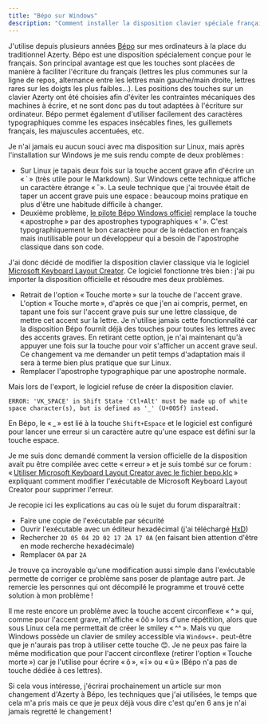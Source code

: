 ```yaml
---
title: "Bépo sur Windows"
description: "Comment installer la disposition clavier spéciale français sur Windows ?"
---
```


J'utilise depuis plusieurs années [Bépo](https://bepo.fr/wiki/Accueil) sur mes ordinateurs à la place du traditionnel Azerty. Bépo est une disposition spécialement conçue pour le français. Son principal avantage est que les touches sont placées de manière à faciliter l'écriture du français (lettres les plus communes sur la ligne de repos, alternance entre les lettres main gauche/main droite, lettres rares sur les doigts les plus faibles…). Les positions des touches sur un clavier Azerty ont été choisies afin d'éviter les contraintes mécaniques des machines à écrire, et ne sont donc pas du tout adaptées à l'écriture sur ordinateur. Bépo permet également d'utiliser facilement des caractères typographiques comme les espaces insécables fines, les guillemets français, les majuscules accentuées, etc.

Je n'ai jamais eu aucun souci avec ma disposition sur Linux, mais après l'installation sur Windows je me suis rendu compte de deux problèmes :
- Sur Linux je tapais deux fois sur la touche accent grave afin d'écrire un « \` » (très utile pour le Markdown). Sur Windows cette technique affiche un caractère étrange « ̏` ». La seule technique que j'ai trouvée était de taper un accent grave puis une espace : beaucoup moins pratique en plus d'être une habitude difficile à changer.
- Deuxième problème, [le pilote Bépo Windows officiel](https://bepo.fr/wiki/Windows) remplace la touche « apostrophe » par des apostrophes typographiques « ’ ». C'est typographiquement le bon caractère pour de la rédaction en français mais inutilisable pour un développeur qui a besoin de l'apostrophe classique dans son code.

J'ai donc décidé de modifier la disposition clavier classique via le logiciel [Microsoft Keyboard Layout Creator](https://www.microsoft.com/en-us/download/details.aspx?id=102134). Ce logiciel fonctionne très bien : j'ai pu importer la disposition officielle et résoudre mes deux problèmes.
- Retrait de l'option « Touche morte » sur la touche de l'accent grave. L'option « Touche morte », d'après ce que j'en ai compris, permet, en tapant une fois sur l'accent grave puis sur une lettre classique, de mettre cet accent sur la lettre. Je n'utilise jamais cette fonctionnalité car la disposition Bépo fournit déjà des touches pour toutes les lettres avec des accents graves. En retirant cette option, je n'ai maintenant qu'à appuyer une fois sur la touche pour voir s'afficher un accent grave seul. Ce changement va me demander un petit temps d'adaptation mais il sera à terme bien plus pratique que sur Linux.
- Remplacer l'apostrophe typographique par une apostrophe normale.

Mais lors de l'export, le logiciel refuse de créer la disposition clavier.
```
ERROR: 'VK_SPACE' in Shift State 'Ctl+Alt' must be made up of white space character(s), but is defined as '_' (U+005f) instead.
```

En Bépo, le « _ » est lié à la touche `Shift+Espace` et le logiciel est configuré pour lancer une erreur si un caractère autre qu'une espace est défini sur la touche espace.

Je me suis donc demandé comment la version officielle de la disposition avait pu être compilée avec cette « erreur » et je suis tombé sur ce forum : « [Utiliser Microsoft Keyboard Layout Creator avec le fichier bepo.klc](https://forum.bepo.fr/viewtopic.php?id=1306) » expliquant comment modifier l'exécutable de Microsoft Keyboard Layout Creator pour supprimer l'erreur.

Je recopie ici les explications au cas où le sujet du forum disparaîtrait :
- Faire une copie de l'exécutable par sécurité
- Ouvrir l'exécutable avec un éditeur hexadécimal (j'ai téléchargé [HxD](https://mh-nexus.de/en/hxd/))
- Rechercher `2D 05 04 2D 02 17 2A 17 0A` (en faisant bien attention d'être en mode recherche hexadécimale)
- Remplacer `0A` par `2A`

Je trouve ça incroyable qu'une modification aussi simple dans l'exécutable permette de corriger ce problème sans poser de plantage autre part. Je remercie les personnes qui ont décompilé le programme et trouvé cette solution à mon problème !

Il me reste encore un problème avec la touche accent circonflexe « ^ » qui, comme pour l'accent grave, m'affiche « ôô » lors d'une répétition, alors que sous Linux cela me permettait de créer le smiley « ^^ ». Mais vu que Windows possède un clavier de smiley accessible via `Windows+.` peut-être que je n'aurais pas trop à utiliser cette touche 😊. Je ne peux pas faire la même modification que pour l'accent circonflexe (retirer l'option « Touche morte ») car je l'utilise pour écrire « ô », « î » ou « û » (Bépo n'a pas de touche dédiée à ces lettres).

Si cela vous intéresse, j'écrirai prochainement un article sur mon changement d'Azerty à Bépo, les techniques que j'ai utilisées, le temps que cela m'a pris mais ce que je peux déjà vous dire c'est qu'en 6 ans je n'ai jamais regretté le changement !
